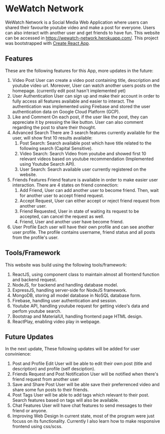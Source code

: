 # WeWatch Network
WeWatch Network is a Social Media Web Application where users can shared their favourite youtube video and make a post for everyone. Users can also interact with another user and get friends to have fun.
This website can be accessed in https://wewatch-network.herokuapp.com/.
This project was bootstrapped with [Create React App](https://github.com/facebook/create-react-app).

## Features
These are the following features for this App, more updates in the future:
1. Video Post
   User can create a video post containing title, description and youtube video url. Moreover, User can watch another users posts on the homepage. (currently edit post hasn't implemented yet) 
2. User Authentication
   User can sign up and make their account in order to fully access all features available and easier to interact. The authentication was implemented using Firebase and stored the user authentication data on Google Cloud Platform (GCP).
3. Like and Comment
   On each post, if the user like the post, they can appreciate it by pressing the like button. User can also comment regarding the post to share their thought.
4. Advanced Search
   There are 3 search features currently available for the user, will show first 10 results available:
   1. Post Search: Search available post which have title related to the following search (Capital Sensitive).
   2. Video Search: Search Video from youtube and showed first 10 relevant videos based on youtube recommendation (Implemented using Youtube Search API).
   3. User Search: Search available user currently registered on the website.
5. Friends Features
   Friend feature is available in order to make easier user interaction. There are 4 states on friend connection:
   1. Add Friend, User can add another user to become friend. Then, wait for another user to accept friend request.
   2. Accept Request, User can either accept or reject friend request from another user.
   3. Friend Requested, User in state of waiting its request to be accepted, can cancel the request as well.
   4. Friend, User and another user have become friend.
6. User Profile
   Each user will have their own profile and can see another user profile. The profile contains username, friend status and all posts from the profile's user.
   
## Tools/Framework
This website was build using the following tools/framework:
1. ReactJS, using component class to maintain almost all frontend function and backend request.
2. NodeJS, for backend and handling database model.
3. ExpressJS, handling server-side for NodeJS framework.
4. MongoDB, storing all model database in NoSQL database form.
5. Firebase, handling user authentication and session.
6. Youtube API, handling youtube request for getting video's data and perfom youtube search.
7. Bootstrap and MaterialUI, handling frontend page HTML design.
8. ReactPlay, enabling video play in webpage.


## Future Updates
In the next update, These following updates will be added for user convinience:
1. Post and Profile Edit
   User will be able to edit their own post (title and description) and profile (self desciption).
2. Friends Request and Post Notification
   User will be notified when there's friend request from another user
3. Save and Share Post
   User will be able save their preferrenced video and share some fun posts to their friends.
4. Post Tags
   User will be able to add tags which relevant to their post. Search features based on tags will also be available.
5. Chat Features
   User will have chat features to send messages to their friend or anyone.
7. Improving Web Design
   In current state, most of the program were just focuss on its functionality. Currently I also learn how to make responsive frontend using css/scss.

